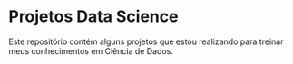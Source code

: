 # Projetos Data Science

Este repositório contém alguns projetos que estou realizando para treinar meus conhecimentos em Ciência  de Dados.
